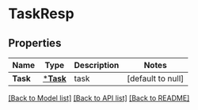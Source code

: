 # TaskResp

## Properties
Name | Type | Description | Notes
------------ | ------------- | ------------- | -------------
**Task** | [***Task**](Task.md) | task | [default to null]

[[Back to Model list]](../README.md#documentation-for-models) [[Back to API list]](../README.md#documentation-for-api-endpoints) [[Back to README]](../README.md)


